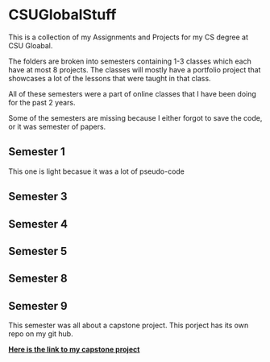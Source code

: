 # CSUGlobalStuff
This is a collection of my Assignments and Projects for my CS degree at CSU Gloabal.

The folders are broken into semesters containing 1-3 classes which each have at most 8 projects. The classes will mostly have a portfolio project that showcases a lot of the lessons that were taught in that class.

All of these semesters were a part of online classes that I have been doing for the past 2 years.

Some of the semesters are missing because I either forgot to save the code, or it was semester of papers.

## Semester 1
This one is light becasue it was a lot of pseudo-code

## Semester 3

## Semester 4

## Semester 5

## Semester 8

## Semester 9

This semester was all about a capstone project. This porject has its own repo on my git hub.


[**Here is the link to my capstone project**](https://github.com/Jeffordsmp/CSUCapstone)

